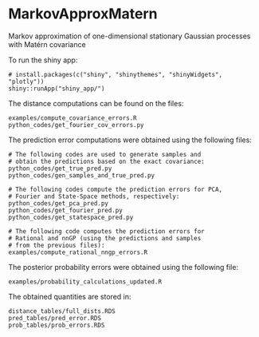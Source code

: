 # MarkovApproxMatern

Markov approximation of one-dimensional stationary Gaussian processes with Matérn covariance

To run the shiny app:

```{r}
# install.packages(c("shiny", "shinythemes", "shinyWidgets", "plotly"))
shiny::runApp("shiny_app/")
```

The distance computations can be found on the files:
```{bash, eval=FALSE}
examples/compute_covariance_errors.R
python_codes/get_fourier_cov_errors.py
```

The prediction error computations were obtained using the following files:

```{bash, eval=FALSE}
# The following codes are used to generate samples and 
# obtain the predictions based on the exact covariance:
python_codes/get_true_pred.py
python_codes/gen_samples_and_true_pred.py

# The following codes compute the prediction errors for PCA, 
# Fourier and State-Space methods, respectively:
python_codes/get_pca_pred.py
python_codes/get_fourier_pred.py
python_codes/get_statespace_pred.py

# The following code computes the prediction errors for 
# Rational and nnGP (using the predictions and samples 
# from the previous files):
examples/compute_rational_nngp_errors.R
```

The posterior probability errors were obtained using the following file:

```{bash, eval=FALSE}
examples/probability_calculations_updated.R
```

The obtained quantities are stored in:

```{bash, eval=FALSE}
distance_tables/full_dists.RDS
pred_tables/pred_error.RDS
prob_tables/prob_errors.RDS
```